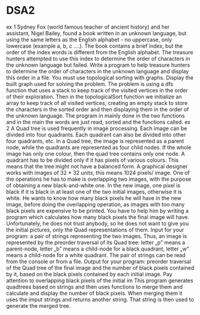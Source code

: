 # DSA2
ex 1
 Sydney Fox (world famous teacher of ancient history) and her assistant, Nigel Bailey, found a book written in an unknown language, but using the same letters as the English alphabet - no uppercase, only lowercase (example a, b, c ....). The book contains a brief index, but the order of the index words is different from the English alphabet. The treasure hunters attempted to use this index to determine the order of characters in the unknown language but failed. Write a program to help treasure hunters to determine the order of characters in the unknown language and display this order in a file. You must use topological sorting with graphs. Display the built graph used for solving the problem.
 The problem is using a dfs function that uses a stack to keep track of the visited vertices in the order of their exploration. Then in the topologicalSort function we initialize an array to keep track of all visited vertices, creating an empty stack to store the characters in the sorted order and then displaying them in the order of the unknown language. The program in mainly done in the two functions and in the main the words are just read, sorted and the functions called. 
ex 2
 A Quad tree is used frequently in image processing. Each image can be divided into four quadrants. Each quadrant can also be divided into other four quadrants, etc. In a Quad tree, the image is represented as a parent node, while the quadrants are represented as four child nodes. If the whole image has only one colour, then the quad tree contains only one node. A quadrant has to be divided only if it has pixels of various colours. This means that the tree might not have a balanced form. A graphical designer works with images of 32 * 32 units, this means 1024 pixels/ image. One of the operations he has to make is overlapping two images, with the purpose of obtaining a new black-and-white one. In the new image, one pixel is black if it is black in at least one of the two initial images, otherwise it is white. He wants to know how many black pixels he will have in the new image, before doing the overlapping operation, as images with too many black pixels are expensive to be printed. You have to help him by writing a program which calculates how many black pixels the final image will have. Unfortunately, he does not trust anybody, so he does not want to give you the initial pictures, only the Quad representations of them. Input for your program: a pair of strings representing the two images. Thus, an image is represented by the preorder traversal of its Quad tree: letter „p” means a parent-node, letter „b” means a child-node for a black quadrant, letter „w” means a child-node for a white quadrant. The pair of strings can be read from the console or from a file. Output for your program: preorder traversal of the Quad tree of the final image and the number of black pixels contained by it, based on the black pixels contained by each initial image. Pay attention to overlapping black pixels of the initial im
 This program generates quadtrees based on strings and then uses functions to merge them and calculate and display the number of black pixels. When merging them it uses  the imput strings and returns another string. That string is then used to generate the merged tree.
